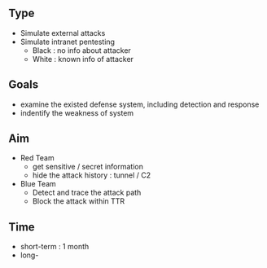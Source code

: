 ## Type
- Simulate external attacks
- Simulate intranet pentesting
  - Black : no info about attacker
  - White : known info of attacker

## Goals
- examine the existed defense system, including detection and response
- indentify the weakness of system


## Aim
- Red Team
  - get sensitive / secret information
  - hide the attack history : tunnel / C2
- Blue Team
  - Detect and trace the attack path
  - Block the attack within TTR



## Time
- short-term : 1 month
- long- 
